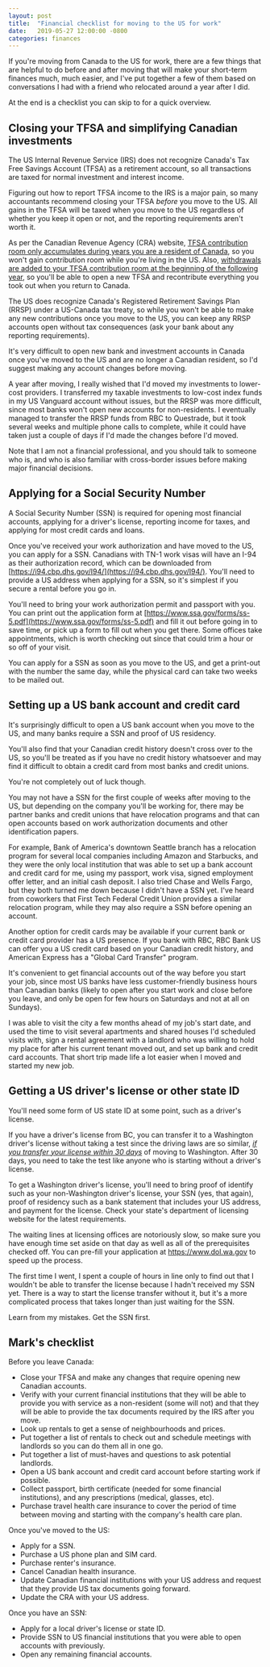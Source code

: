 ```yaml
---
layout: post
title:  "Financial checklist for moving to the US for work"
date:   2019-05-27 12:00:00 -0800
categories: finances
---
```

If you're moving from Canada to the US for work, there are a few things that are helpful to do before and after moving that will make your short-term finances much, much easier, and I've put together a few of them based on conversations I had with a friend who relocated around a year after I did.

<!--more-->

At the end is a checklist you can skip to for a quick overview.

## Closing your TFSA and simplifying Canadian investments

The US Internal Revenue Service (IRS) does not recognize Canada's Tax Free Savings Account (TFSA) as a retirement account, so all transactions are taxed for normal investment and interest income.

Figuring out how to report TFSA income to the IRS is a major pain, so many accountants recommend closing your TFSA *before* you move to the US.  All gains in the TFSA will be taxed when you move to the US regardless of whether you keep it open or not, and the reporting requirements aren't worth it.

As per the Canadian Revenue Agency (CRA) website, [TFSA contribution room only accumulates during years you are a resident of Canada](https://www.canada.ca/en/revenue-agency/services/tax/individuals/topics/tax-free-savings-account/contributions.html), so you won't gain contribution room while you're living in the US.  Also, [withdrawals are added to your TFSA contribution room at the beginning of the following year](https://www.canada.ca/en/revenue-agency/services/tax/individuals/topics/tax-free-savings-account/contributions-withdrawals-transfers.html), so you'll be able to open a new TFSA and recontribute everything you took out when you return to Canada.

The US does recognize Canada's Registered Retirement Savings Plan (RRSP) under a US-Canada tax treaty, so while you won't be able to make any new contributions once you move to the US, you can keep any RRSP accounts open without tax consequences (ask your bank about any reporting requirements).

It's very difficult to open new bank and investment accounts in Canada once you've moved to the US and are no longer a Canadian resident, so I'd suggest making any account changes before moving.

A year after moving, I really wished that I'd moved my investments to lower-cost providers.  I transferred my taxable investments to low-cost index funds in my US Vanguard account without issues, but the RRSP was more difficult, since most banks won't open new accounts for non-residents.  I eventually managed to transfer the RRSP funds from RBC to Questrade, but it took several weeks and multiple phone calls to complete, while it could have taken just a couple of days if I'd made the changes before I'd moved.

Note that I am not a financial professional, and you should talk to someone who is, and who is also familiar with cross-border issues before making major financial decisions.

## Applying for a Social Security Number

A Social Security Number (SSN) is required for opening most financial accounts, applying for a driver's license, reporting income for taxes, and applying for most credit cards and loans.

Once you've received your work authorization and have moved to the US, you can apply for a SSN.  Canadians with TN-1 work visas will have an I-94 as their authorization record, which can be downloaded from [https://i94.cbp.dhs.gov/I94/](https://i94.cbp.dhs.gov/I94/).  You'll need to provide a US address when applying for a SSN, so it's simplest if you secure a rental before you go in.

You'll need to bring your work authorization permit and passport with you.  You can print out the application form at [https://www.ssa.gov/forms/ss-5.pdf](https://www.ssa.gov/forms/ss-5.pdf) and fill it out before going in to save time, or pick up a form to fill out when you get there.  Some offices take appointments, which is worth checking out since that could trim a hour or so off of your visit.

You can apply for a SSN as soon as you move to the US, and get a print-out with the number the same day, while the physical card can take two weeks to be mailed out.

## Setting up a US bank account and credit card

It's surprisingly difficult to open a US bank account when you move to the US, and many banks require a SSN and proof of US residency.

You'll also find that your Canadian credit history doesn't cross over to the US, so you'll be treated as if you have no credit history whatsoever and may find it difficult to obtain a credit card from most banks and credit unions.

You're not completely out of luck though.

You may not have a SSN for the first couple of weeks after moving to the US, but depending on the company you'll be working for, there may be partner banks and credit unions that have relocation programs and that can open accounts based on work authorization documents and other identification papers.

For example, Bank of America's downtown Seattle branch has a relocation program for several local companies including Amazon and Starbucks, and they were the only local institution that was able to set up a bank account and credit card for me, using my passport, work visa, signed employment offer letter, and an initial cash deposit.  I also tried Chase and Wells Fargo, but they both turned me down because I didn't have a SSN yet.  I've heard from coworkers that First Tech Federal Credit Union provides a similar relocation program, while they may also require a SSN before opening an account.

Another option for credit cards may be available if your current bank or credit card provider has a US presence.  If you bank with RBC, RBC Bank US can offer you a US credit card based on your Canadian credit history, and American Express has a "Global Card Transfer" program.

It's convenient to get financial accounts out of the way before you start your job, since most US banks have less customer-friendly business hours than Canadian banks (likely to open after you start work and close before you leave, and only be open for few hours on Saturdays and not at all on Sundays).

I was able to visit the city a few months ahead of my job's start date, and used the time to visit several apartments and shared houses I'd scheduled visits with, sign a rental agreement with a landlord who was willing to hold my place for after his current tenant moved out, and set up bank and credit card accounts.  That short trip made life a lot easier when I moved and started my new job.

## Getting a US driver's license or other state ID

You'll need some form of US state ID at some point, such as a driver's license.

If you have a driver's license from BC, you can transfer it to a Washington driver's license without taking a test since the driving laws are so similar, [*if you transfer your license within 30 days*](https://www.dol.wa.gov/driverslicense/moving.html) of moving to Washington.  After 30 days, you need to take the test like anyone who is starting without a driver's license.

To get a Washington driver's license, you'll need to bring proof of identify such as your non-Washington driver's license, your SSN (yes, that again), proof of residency such as a bank statement that includes your US address, and payment for the license.  Check your state's department of licensing website for the latest requirements.

The waiting lines at licensing offices are notoriously slow, so make sure you have enough time set aside on that day as well as all of the prerequisites checked off.  You can pre-fill your application at https://www.dol.wa.gov to speed up the process.

The first time I went, I spent a couple of hours in line only to find out that I wouldn't be able to transfer the license because I hadn't received my SSN yet.  There is a way to start the license transfer without it, but it's a more complicated process that takes longer than just waiting for the SSN.

Learn from my mistakes.  Get the SSN first.

## Mark's checklist

Before you leave Canada:

* Close your TFSA and make any changes that require opening new Canadian accounts.
* Verify with your current financial institutions that they will be able to provide you with service as a non-resident (some will not) and that they will be able to provide the tax documents required by the IRS after you move.
* Look up rentals to get a sense of neighbourhoods and prices.
* Put together a list of rentals to check out and schedule meetings with landlords so you can do them all in one go.
* Put together a list of must-haves and questions to ask potential landlords.
* Open a US bank account and credit card account before starting work if possible.
* Collect passport, birth certificate (needed for some financial institutions), and any prescriptions (medical, glasses, etc).
* Purchase travel health care insurance to cover the period of time between moving and starting with the company's health care plan.

Once you've moved to the US:

* Apply for a SSN.
* Purchase a US phone plan and SIM card.
* Purchase renter's insurance.
* Cancel Canadian health insurance.
* Update Canadian financial institutions with your US address and request that they provide US tax documents going forward.
* Update the CRA with your US address.

Once you have an SSN:

* Apply for a local driver's license or state ID.
* Provide SSN to US financial institutions that you were able to open accounts with previously.
* Open any remaining financial accounts.